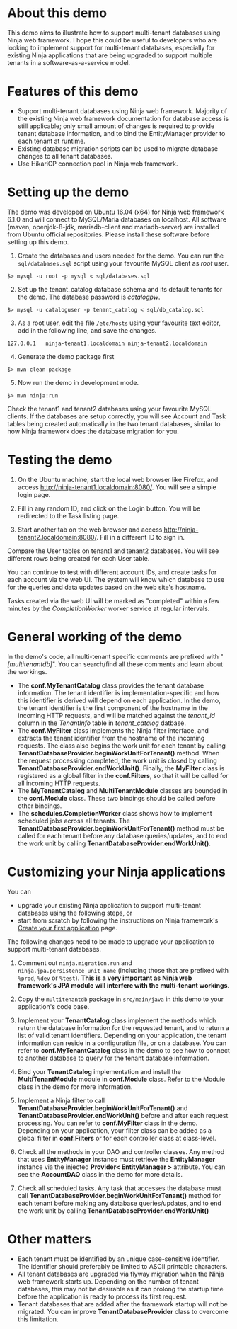# About this demo

This demo aims to illustrate how to support multi-tenant databases using Ninja web framework. I hope this could be useful to developers who are looking to implement support for multi-tenant databases, especially for existing Ninja applications that are being upgraded to support multiple tenants in a software-as-a-service model.

# Features of this demo

- Support multi-tenant databases using Ninja web framework. Majority of the existing Ninja web framework documentation for database access is still applicable; only small amount of changes is required to provide tenant database information, and to bind the EntityManager provider to each tenant at runtime.
- Existing database migration scripts can be used to migrate database changes to all tenant databases.
- Use HikariCP connection pool in Ninja web framework.

# Setting up the demo

The demo was developed on Ubuntu 16.04 (x64) for Ninja web framework 6.1.0 and will connect to MySQL/Maria databases on localhost. All software (maven, openjdk-8-jdk, mariadb-client and mariadb-server) are installed from Ubuntu official repositories. Please install these software before setting up this demo.

1.  Create the databases and users needed for the demo. You can run the ```sql/databases.sql``` script using your favourite MySQL client as *root* user.
```
$> mysql -u root -p mysql < sql/databases.sql
```

2. Set up the tenant_catalog database schema and its default tenants for the demo. The database password is *catalogpw*.
```
$> mysql -u cataloguser -p tenant_catalog < sql/db_catalog.sql
```

3. As a root user, edit the file ```/etc/hosts``` using your favourite text editor, add in the following line, and save the changes.
```
127.0.0.1	ninja-tenant1.localdomain ninja-tenant2.localdomain
```

4. Generate the demo package first
```
$> mvn clean package
```

5. Now run the demo in development mode.
```
$> mvn ninja:run
```

Check the tenant1 and tenant2 databases using your favourite MySQL clients. If the databases are setup correctly, you will see Account and Task tables being created automatically in the two tenant databases, similar to how Ninja framework does the database migration for you.

# Testing the demo

1. On the Ubuntu machine, start the local web browser like Firefox, and access http://ninja-tenant1.localdomain:8080/. You will see a simple login page.

2. Fill in any random ID, and click on the Login button. You will be redirected to the Task listing page.

3. Start another tab on the web browser and access http://ninja-tenant2.localdomain:8080/. Fill in a different ID to sign in.

Compare the User tables on tenant1 and tenant2 databases. You will see different rows being created for each User table.

You can continue to test with different account IDs, and create tasks for each account via the web UI. The system will know which database to use for the queries and data updates based on the web site's hostname.

Tasks created via the web UI will be marked as "completed" within a few minutes by the *CompletionWorker* worker service at regular intervals.

# General working of the demo

In the demo's code, all multi-tenant specific comments are prefixed with "*[multitenantdb]*". You can search/find all these comments and learn about the workings.

- The **conf.MyTenantCatalog** class provides the tenant database information. The tenant identifier is implementation-specific and how this identifier is derived will depend on each application. In the demo, the tenant identifier is the first component of the hostname in the incoming HTTP requests, and will be matched against the *tenant_id* column in the *TenantInfo* table in *tenant_catalog* datbase.
- The **conf.MyFilter** class implements the Ninja filter interface, and extracts the tenant identifier from the hostname of the incoming requests. The class also begins the work unit for each tenant by calling **TenantDatabaseProvider.beginWorkUnitForTenant()** method. When the request processing completed, the work unit is closed by calling **TenantDatabaseProvider.endWorkUnit()**. Finally, the **MyFilter** class is registered as a global filter in the **conf.Filters**, so that it will be called for all incoming HTTP requests.
- The **MyTenantCatalog** and **MultiTenantModule** classes are bounded in the **conf.Module** class. These two bindings should be called before other bindings.
- The **schedules.CompletionWorker** class shows how to implement scheduled jobs across all tenants. The **TenantDatabaseProvider.beginWorkUnitForTenant()** method must be called for each tenant before any database queries/updates, and to end the work unit by calling  **TenantDatabaseProvider.endWorkUnit()**.

# Customizing your Ninja applications

You can
- upgrade your existing Ninja application to support multi-tenant databases using the following steps, or
- start from scratch by following the instructions on Ninja framework's [Create your first application](http://www.ninjaframework.org/documentation/getting_started/create_your_first_application.html) page.

The following changes need to be made to upgrade your application to support multi-tenant databases.

1. Comment out ```ninja.migration.run``` and ```ninja.jpa.persistence_unit_name``` (including those that are prefixed with ```%prod```, ```%dev``` or ```%test```). **This is a very important as Ninja web framework's JPA module will interfere with the multi-tenant workings**.

2. Copy the ```multitenantdb``` package in ```src/main/java``` in this demo to your application's code base.

3. Implement your **TenantCatalog** class implement the methods which return the database information for the requested tenant, and to return a list of valid tenant identifiers. Depending on your application, the tenant information can reside in a configuration file, or on a database. You can refer to **conf.MyTenantCatalog** class in the demo to see how to connect to another database to query for the tenant database information.

4. Bind your **TenantCatalog** implementation and install the **MultiTenantModule** module in **conf.Module** class. Refer to the Module class in the demo for more information.

5. Implement a Ninja filter to call **TenantDatabaseProvider.beginWorkUnitForTenant()** and **TenantDatabaseProvider.endWorkUnit()** before and after each request processing. You can refer to **conf.MyFilter** class in the demo. Depending on your application, your filter class can be added as a global filter in **conf.Filters** or for each controller class at class-level.

6. Check all the methods in your DAO and controller classes. Any method that uses **EntityManager** instance must retrieve the **EntityManager** instance via the injected **Provider< EntityManager >** attribute. You can see the **AccountDAO** class in the demo for more details.

7. Check all scheduled tasks. Any task that accesses the database must call **TenantDatabaseProvider.beginWorkUnitForTenant()** method for each tenant before making any database queries/updates, and to end the work unit by calling  **TenantDatabaseProvider.endWorkUnit()**

# Other matters

- Each tenant must be identified by an unique case-sensitive identifier. The identifier should preferably be limited to ASCII printable characters.
- All tenant databases are upgraded via flyway migration when the Ninja web framework starts up. Depending on the number of tenant databases, this may not be desirable as it can prolong the startup time before the application is ready to process its first request.
- Tenant databases that are added after the framework startup will not be migrated. You can improve **TenantDatabaseProvider** class to overcome this limitation.

